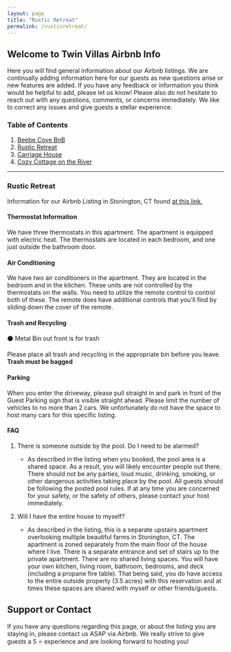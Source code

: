 ```yaml
---
layout: page
title: "Rustic Retreat"
permalink: /rusticretreat/
---
```


## Welcome to Twin Villas Airbnb Info

Here you will find general information about our Airbnb listings. We are continually adding information here for our guests as new questions arise or new features are added. If you have any feedback or information you think would be helpful to add, please let us know! Please also do not hesitate to reach out with any questions, comments, or concerns immediately. We like to correct any issues and give guests a stellar experience. 

### Table of Contents
1. [Beebe Cove BnB](#beebe-cove-bnb)
2. [Rustic Retreat](#rustic-retreat)
3. [Carriage House](#carriage-house)
4. [Cozy Cottage on the River](#cozy-cottage-on-the-river)

* * * * *

### Rustic Retreat

Information for our Airbnb Listing in Stonington, CT found [at this link.](https://www.airbnb.com/h/rusticretreatct)

#### Thermostat Information

We have three thermostats in this apartment. The apartment is equipped with electric heat. The thermostats are located in each bedroom, and one just outside the bathroom door. 

#### Air Conditioning

We have two air conditioners in the apartment. They are located in the bedroom and in the kitchen. These units are not controlled by the thermostats on the walls. You need to utilize the remote control to control both of these. The remote does have additional controls that you'll find by sliding down the cover of the remote. 

#### Trash and Recycling


⚫  Metal Bin out front is for trash

Please place all trash and recycling in the appropriate bin before you leave. **Trash must be bagged**

#### Parking

When you enter the driveway, please pull straight in and park in front of the Guest Parking sign that is visible straight ahead. Please limit the number of vehicles to no more than 2 cars. We unfortunately do not have the space to host many cars for this specific listing. 

#### FAQ

1. There is someone outside by the pool. Do I need to be alarmed?
    * As described in the listing when you booked, the pool area is a shared space. As a result, you will likely encounter people out there. There should not be any parties, loud music, drinking, smoking, or other dangerous activities taking place by the pool. All guests should be following the posted pool rules. If at any time you are concerned for your safety, or the safety of others, please contact your host immediately. 
    
2. Will I have the entire house to myself?
    * As described in the listing, this is a separate upstairs apartment overlooking multiple beautiful farms in Stonington, CT.  The apartment is zoned separately from the main floor of the house where I live. There is a separate entrance and set of stairs up to the private apartment. There are no shared living spaces. You will have your own kitchen, living room, bathroom, bedrooms, and deck (including a propane fire table). That being said, you do have access to the entire outside property (3.5 acres) with this reservation and at times these spaces are shared with myself or other friends/guests. 

## Support or Contact

If you have any questions regarding this page, or about the listing you are staying in, please contact us ASAP via Airbnb. We really strive to give guests a 5 ⭐️ experience and are looking forward to hosting you! 
